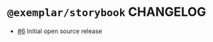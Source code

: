# `@exemplar/storybook` CHANGELOG

- [#6] Initial open source release

[#6]: https://github.com/godaddy/exemplar/pull/6
